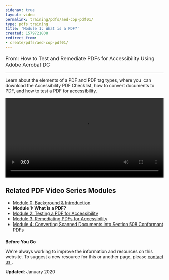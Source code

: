 ```yaml
---
sidenav: true
layout: video
permalink: training/pdfs/aed-cop-pdf01/
type: pdfs training
title: 'Module 1: What is a PDF?'
created: 1579721808
redirect_from:
- create/pdfs/aed-cop-pdf01/
---
```


[comment]: <> (# Module 1: What is a PDF?)

<p style="font-size:115%">
  From: How to Test and Remediate PDFs for Accessibility Using Adobe Acrobat DC
</p>

* * *

Learn about the elements of a PDF and PDF tag types, where you &nbsp;can download the Accessibility PDF Checklist, how to convert documents to PDF, and how to test a PDF for accessibility.

<video controls="controls" data-vscid="3qesx4ovd" style="width:100%"><source src="https://assets.section508.gov/files/aed-cop-pdf-m01.mp4" type="video/mp4" /></video>

## Related PDF Video Series Modules

  * [Module 0: Background & Introduction][1]
  * **Module 1: What is a PDF?**
  * [Module 2: Testing a PDF for Accessibility][2]
  * [Module 3: Remediating PDFs for Accessibility][3]
  * [Module 4: Converting Scanned Documents into Section 508 Conformant PDFs][4]

<div class="border-base radius-lg border-1px" style="margin-top: 1.5em;">
<div class="padding-1">
<p class="text-large"><strong>Before You Go</strong></p>
<p>We're always working to improve the information and resources on this website. To suggest a new resource for this or another page, please <a href="mailto:section.508@gsa.gov">contact us
</a>.</p>
</div>
</div>

**Updated**: January 2020

 [1]: {{site.baseurl}}/training/pdfs/aed-cop-pdf00
 [2]: {{site.baseurl}}/training/pdfs/aed-cop-pdf02
 [3]: {{site.baseurl}}/training/pdfs/aed-cop-pdf03
 [4]: {{site.baseurl}}/training/pdfs/aed-cop-pdf04